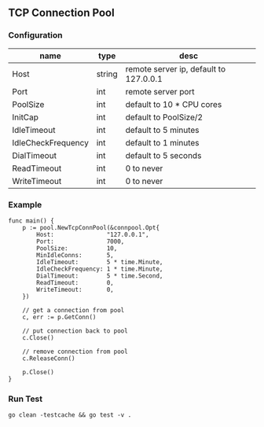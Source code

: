 TCP Connection Pool
---

### Configuration

name|type|desc
---|---|---
Host|string|remote server ip, default to 127.0.0.1
Port|int|remote server port
PoolSize|int|default to 10 * CPU cores
InitCap|int|default to PoolSize/2
IdleTimeout|int|default to 5 minutes
IdleCheckFrequency|int|default to 1 minutes
DialTimeout|int|default to 5 seconds
ReadTimeout|int|0 to never
WriteTimeout|int|0 to never

### Example

```
func main() {
	p := pool.NewTcpConnPool(&connpool.Opt{
		Host:               "127.0.0.1",
		Port:               7000,
		PoolSize:           10,
		MinIdleConns:       5,
		IdleTimeout:        5 * time.Minute,
		IdleCheckFrequency: 1 * time.Minute,
		DialTimeout:        5 * time.Second,
		ReadTimeout:        0,
		WriteTimeout:       0,
	})

	// get a connection from pool
	c, err := p.GetConn()
	
	// put connection back to pool
	c.Close() 
	
	// remove connection from pool
	c.ReleaseConn()

	p.Close()
}
```

### Run Test

```
go clean -testcache && go test -v .
```
